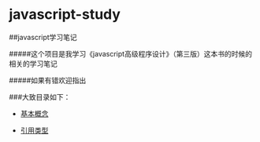 # javascript-study
##javascript学习笔记

#####这个项目是我学习《javascript高级程序设计》（第三版）这本书的时候的相关的学习笔记

#####如果有错欢迎指出

###大致目录如下：

+ [基本概念](keyConnection/2015-11-24-mulu.md)

+ [引用类型](yinyong/2015-12-18-catalog.md)